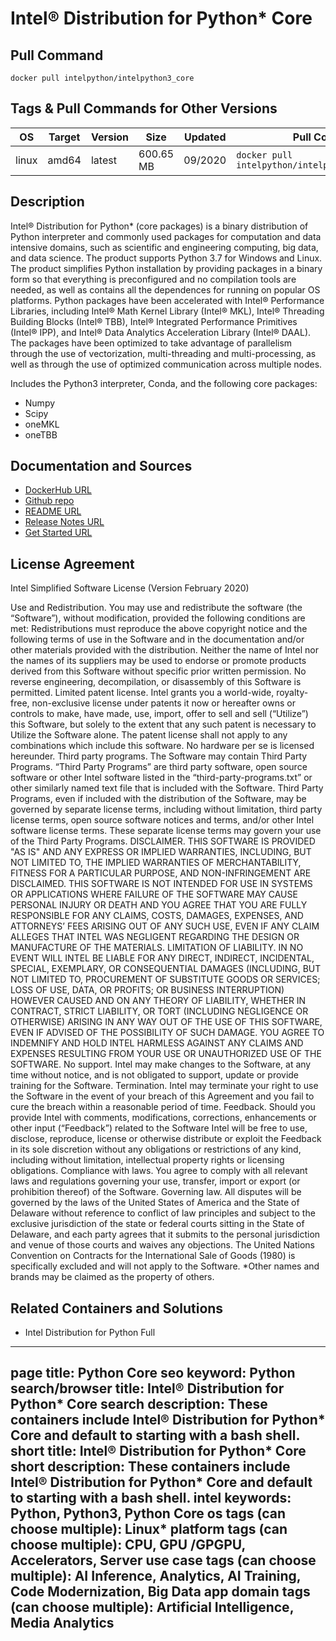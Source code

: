 
# Intel® Distribution for Python* Core

## Pull Command

```
docker pull intelpython/intelpython3_core
```

## Tags & Pull Commands for Other Versions

| OS  | Target | Version | Size | Updated | Pull Command |
| --- | ------ | ------- |  --- |  ------ |  ----------- |
| linux | amd64 | latest | 600.65 MB | 09/2020 | `docker pull intelpython/intelpython3_core:latest` |

## Description

Intel® Distribution for Python* (core packages) is a binary distribution of Python interpreter and commonly used packages for computation and data intensive domains, such as scientific and engineering computing, big data, and data science. The product supports Python 3.7 for Windows and Linux.  The product simplifies Python installation by providing packages in a binary form so that everything is preconfigured and no compilation tools are needed, as well as contains all the dependences for running on popular OS platforms. Python packages have been accelerated with Intel® Performance Libraries, including Intel® Math Kernel Library (Intel® MKL), Intel® Threading Building Blocks (Intel® TBB), Intel® Integrated Performance Primitives (Intel® IPP), and Intel® Data Analytics Acceleration Library (Intel® DAAL). The packages have been optimized to take advantage of parallelism through the use of vectorization, multi-threading and multi-processing, as well as through the use of optimized communication across multiple nodes.

Includes the Python3 interpreter, Conda, and the following core packages:
- Numpy
- Scipy
- oneMKL
- oneTBB

## Documentation and Sources

- [DockerHub URL](https://hub.docker.com/r/intelpython/intelpython3_core)
- [Github repo](https://www.github.com/IntelPython/container-images)
- [README URL](https://github.com/IntelPython/container-images/blob/master/configs/intelpython3_core/README.md)
- [Release Notes URL](https://software.intel.com/content/www/us/en/develop/articles/intel-distribution-for-python-release-notes.html)
- [Get Started URL](https://software.intel.com/content/www/us/en/develop/tools/distribution-for-python/get-started.html)

## License Agreement

Intel Simplified Software License (Version February 2020)

Use and Redistribution. You may use and redistribute the software (the “Software”), without modification, provided the following conditions are met:
Redistributions must reproduce the above copyright notice and the following terms of use in the Software and in the documentation and/or other materials provided with the distribution.
Neither the name of Intel nor the names of its suppliers may be used to endorse or promote products derived from this Software without specific prior written permission.
No reverse engineering, decompilation, or disassembly of this Software is permitted.
Limited patent license. Intel grants you a world-wide, royalty-free, non-exclusive license under patents it now or hereafter owns or controls to make, have made, use, import, offer to sell and sell (“Utilize”) this Software, but solely to the extent that any such patent is necessary to Utilize the Software alone. The patent license shall not apply to any combinations which include this software. No hardware per se is licensed hereunder.
Third party programs. The Software may contain Third Party Programs. “Third Party Programs” are third party software, open source software or other Intel software listed in the “third-party-programs.txt” or other similarly named text file that is included with the Software. Third Party Programs, even if included with the distribution of the Software, may be governed by separate license terms, including without limitation, third party license terms, open source software notices and terms, and/or other Intel software license terms. These separate license terms may govern your use of the Third Party Programs.
DISCLAIMER. THIS SOFTWARE IS PROVIDED "AS IS" AND ANY EXPRESS OR IMPLIED WARRANTIES, INCLUDING, BUT NOT LIMITED TO, THE IMPLIED WARRANTIES OF MERCHANTABILITY, FITNESS FOR A PARTICULAR PURPOSE, AND NON-INFRINGEMENT ARE DISCLAIMED. THIS SOFTWARE IS NOT INTENDED FOR USE IN SYSTEMS OR APPLICATIONS WHERE FAILURE OF THE SOFTWARE MAY CAUSE PERSONAL INJURY OR DEATH AND YOU AGREE THAT YOU ARE FULLY RESPONSIBLE FOR ANY CLAIMS, COSTS, DAMAGES, EXPENSES, AND ATTORNEYS’ FEES ARISING OUT OF ANY SUCH USE, EVEN IF ANY CLAIM ALLEGES THAT INTEL WAS NEGLIGENT REGARDING THE DESIGN OR MANUFACTURE OF THE MATERIALS.
LIMITATION OF LIABILITY. IN NO EVENT WILL INTEL BE LIABLE FOR ANY DIRECT, INDIRECT, INCIDENTAL, SPECIAL, EXEMPLARY, OR CONSEQUENTIAL DAMAGES (INCLUDING, BUT NOT LIMITED TO, PROCUREMENT OF SUBSTITUTE GOODS OR SERVICES; LOSS OF USE, DATA, OR PROFITS; OR BUSINESS INTERRUPTION) HOWEVER CAUSED AND ON ANY THEORY OF LIABILITY, WHETHER IN CONTRACT, STRICT LIABILITY, OR TORT (INCLUDING NEGLIGENCE OR OTHERWISE) ARISING IN ANY WAY OUT OF THE USE OF THIS SOFTWARE, EVEN IF ADVISED OF THE POSSIBILITY OF SUCH DAMAGE. YOU AGREE TO INDEMNIFY AND HOLD INTEL HARMLESS AGAINST ANY CLAIMS AND EXPENSES RESULTING FROM YOUR USE OR UNAUTHORIZED USE OF THE SOFTWARE.
No support. Intel may make changes to the Software, at any time without notice, and is not obligated to support, update or provide training for the Software.
Termination. Intel may terminate your right to use the Software in the event of your breach of this Agreement and you fail to cure the breach within a reasonable period of time.
Feedback. Should you provide Intel with comments, modifications, corrections, enhancements or other input (“Feedback”) related to the Software Intel will be free to use, disclose, reproduce, license or otherwise distribute or exploit the Feedback in its sole discretion without any obligations or restrictions of any kind, including without limitation, intellectual property rights or licensing obligations.
Compliance with laws. You agree to comply with all relevant laws and regulations governing your use, transfer, import or export (or prohibition thereof) of the Software.
Governing law. All disputes will be governed by the laws of the United States of America and the State of Delaware without reference to conflict of law principles and subject to the exclusive jurisdiction of the state or federal courts sitting in the State of Delaware, and each party agrees that it submits to the personal jurisdiction and venue of those courts and waives any objections. The United Nations Convention on Contracts for the International Sale of Goods (1980) is specifically excluded and will not apply to the Software.
*Other names and brands may be claimed as the property of others.

## Related Containers and Solutions

- Intel Distribution for Python Full

---
page title: Python Core
seo keyword: Python
search/browser title: Intel® Distribution for Python* Core
search description: These containers include Intel® Distribution for Python* Core and default to starting with a bash shell.
short title: Intel® Distribution for Python* Core
short description: These containers include Intel® Distribution for Python* Core and default to starting with a bash shell.
intel keywords: Python, Python3, Python Core
os tags (can choose multiple): Linux*
platform tags (can choose multiple): CPU, GPU /GPGPU, Accelerators, Server
use case tags (can choose multiple): AI Inference, Analytics, AI Training, Code Modernization, Big Data
app domain tags (can choose multiple): Artificial Intelligence, Media Analytics
---